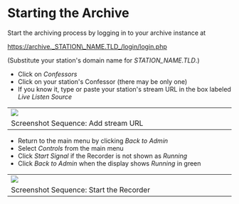 <!--
---

	title: Pacifica Archiver
	author: David Klann <dklann@broadcasttool.com>
	date: Tue Mar 28 09:34:06 AM CDT 2023
    weight: 4
---
-->
<!-- Create formatted output with one of these commands:
	pandoc --toc --embed-resources --standalone -f markdown -t latex -o startup.pdf startup.md
-->

# Starting the Archive #

Start the archiving process by logging in to your archive instance at

https://archive._STATION\_NAME.TLD_/login/login.php

(Substitute your station's domain name for _STATION\_NAME.TLD_.)

* Click on _Confessors_
* Click on your station's Confessor (there may be only one)
* If you know it, type or paste your station's stream URL in the box labeled
  _Live Listen Source_

<table>
 <tr>
  <td width="30%"><img src="archive-startup.png" /></td>
 </tr>
 <tr>
  <td>Screenshot Sequence: Add stream URL</td>
 </tr>
</table>

* Return to the main menu by clicking _Back to Admin_
* Select _Controls_ from the main menu
* Click _Start <STATION> Signal_ if the Recorder is not shown as _Running_
* Click _Back to Admin_ when the display shows _Running_ in green

<table>
 <tr>
  <td width="30%"><img src="archive-startup-2.png" /></td>
 </tr>
 <tr>
  <td>Screenshot Sequence: Start the Recorder</td>
 </tr>
</table>
